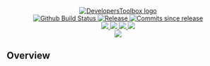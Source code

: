 <p align="center">
    <a href="https://github.com/DevelopersToolbox/">
        <img src="https://cdn.wolfsoftware.com/assets/images/github/organisations/developerstoolbox/black-and-white-circle-256.png" alt="DevelopersToolbox logo" />
    </a>
    <br />
    <a href="https://github.com/DevelopersToolbox/gitroot/actions/workflows/cicd-pipeline.yml">
        <img src="https://img.shields.io/github/workflow/status/DevelopersToolbox/gitroot/CICD%20Pipeline/master?style=for-the-badge" alt="Github Build Status">
    </a>
    <a href="https://github.com/DevelopersToolbox/gitroot/releases/latest">
        <img src="https://img.shields.io/github/v/release/DevelopersToolbox/gitroot?color=blue&label=Latest%20Release&style=for-the-badge" alt="Release">
    </a>
    <a href="https://github.com/DevelopersToolbox/gitroot/releases/latest">
        <img src="https://img.shields.io/github/commits-since/DevelopersToolbox/gitroot/latest.svg?color=blue&style=for-the-badge" alt="Commits since release">
    </a>
    <br />
    <a href=".github/CODE_OF_CONDUCT.md">
        <img src="https://img.shields.io/badge/Code%20of%20Conduct-blue?style=for-the-badge" />
    </a>
    <a href=".github/CONTRIBUTING.md">
        <img src="https://img.shields.io/badge/Contributing-blue?style=for-the-badge" />
    </a>
    <a href=".github/SECURITY.md">
        <img src="https://img.shields.io/badge/Report%20Security%20Concern-blue?style=for-the-badge" />
    </a>
    <a href="https://github.com/DevelopersToolbox/gitroot/issues">
        <img src="https://img.shields.io/badge/Get%20Support-blue?style=for-the-badge" />
    </a>
    <br />
    <a href="https://wolfsoftware.com/">
        <img src="https://img.shields.io/badge/Created%20by%20Wolf%20Software-blue?style=for-the-badge" />
    </a>
</p>

## Overview

